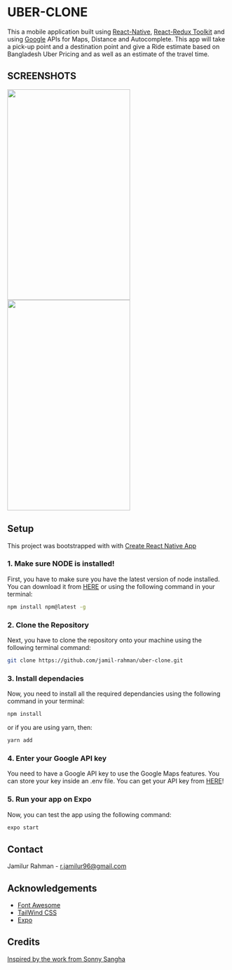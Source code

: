 # UBER-CLONE
This a mobile application built using [React-Native](https://reactnative.dev/), [React-Redux Toolkit](https://redux-toolkit.js.org/introduction/getting-started) and using [Google](https://console.cloud.google.com/) APIs for Maps, Distance and Autocomplete. This app will take a pick-up point and a destination point and give a Ride estimate based on Bangladesh Uber Pricing and as well as an estimate of the travel time. 


## SCREENSHOTS
<a href="url"><img src="https://cdn.discordapp.com/attachments/910610127659368459/920299267493613588/Screenshot_20211214-185954.jpg" height="480" width="280" ></a>
<a href="url"><img src="https://cdn.discordapp.com/attachments/910610127659368459/920299243128897566/Screenshot_20211214-185628.jpg" height="480" width="280" ></a>

## Setup
This project was bootstrapped with with [Create React Native App](https://github.com/expo/create-react-native-app)

### 1. Make sure NODE is installed!
First, you have to make sure you have the latest version of node installed. You can download it from [HERE](https://nodejs.org/en/download/)
or using the following command in your terminal:
```bash
npm install npm@latest -g
```

### 2. Clone the Repository
Next, you have to clone the repository onto your machine using the following terminal command:
```bash
git clone https://github.com/jamil-rahman/uber-clone.git
```
### 3. Install dependacies
Now, you need to install all the required dependancies using the following command in your terminal:
```bash
npm install
```
or if you are using yarn, then: 
```bash
yarn add
```
### 4. Enter your Google API key
You need to have a Google API key to use the Google Maps features. You can store your key inside an .env file. You can get your API key from [HERE](https://console.cloud.google.com/)!

### 5. Run your app on Expo
Now, you can test the app using the following command:
```bash
expo start
```

## Contact
Jamilur Rahman - [r.jamilur96@gmail.com](r.jamilur96@gmail.com)

## Acknowledgements

* [Font Awesome](https://fontawesome.com/)
* [TailWind CSS](https://tailwindcss.com/)
* [Expo](https://expo.dev/)

## Credits
[Inspired by the work from Sonny Sangha](https://github.com/sonnysangha)
